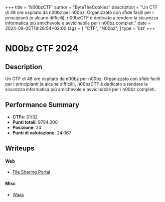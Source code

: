 +++
title = 'N00bzCTF'
author = "ByteTheCookies"
description = "Un CTF di 48 ore ospitato da n00bz per n00bz. Organizzato con sfide facili per i principianti (e alcune difficili), n00bzCTF è dedicato a rendere la sicurezza informatica più amichevole e avvicinabile per i n00bz completi."
date = 2024-08-05T18:26:54+02:00
tags = [
    "CTF",
    "N00bz",
]
type = 'list'
+++


# N00bz CTF 2024

## Description

Un CTF di 48 ore ospitato da n00bz per n00bz. Organizzato con sfide facili per i principianti (e alcune difficili), n00bzCTF è dedicato a rendere la sicurezza informatica più amichevole e avvicinabile per i n00bz completi.

## Performance Summary

- **CTFs**: 31/32
- **Punti totali**: 9794.000
- **Posizione**: 24
- **Punti di valutazione**: 24.067

## Writeups

#### Web

- [File Sharing Portal](/it/writeups/noobzctf/filesharingportal/)

#### Misc

- [Waas](/it/writeups/noobzctf/waas/)
